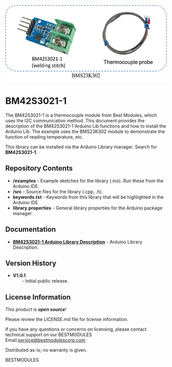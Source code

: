 <div align=center>
<img src="https://github.com/BestModules-Libraries/img/blob/main/BM42S3021-1_BMS23K302_V1.0.png" width="524" height="240"> 
</div> 

BM42S3021-1
===========================================================

The BM42S3021-1 is a thermocouple module from Best Modules, which uses the I2C communication method. This document provides the description of the BM42S3021-1 Arduino Lib functions and how to install the Arduino Lib. The example uses the BMS23K302 module to demonstrate the function of reading temperature, etc.

This library can be installed via the Arduino Library manager. Search for **BM42S3021-1**. 

Repository Contents
-------------------

* **/examples** - Example sketches for the library (.ino). Run these from the Arduino IDE. 
* **/src** - Source files for the library (.cpp, .h).
* **keywords.txt** - Keywords from this library that will be highlighted in the Arduino IDE. 
* **library.properties** - General library properties for the Arduino package manager. 

Documentation 
-------------------

* **[BM42S3021-1 Arduino Library Description]( https://www.bestmodulescorp.com/bm42s3021-1.html#tab-product2 )** - Arduino Library Description.

Version History  
-------------------

* **V1.0.1**  
&emsp;&emsp;- Initial public release.


License Information
-------------------

This product is _**open source**_! 

Please review the LICENSE.md file for license information. 

If you have any questions or concerns on licensing, please contact technical support on our BESTMODULES Email:service@bestmodulescorp.com

Distributed as-is; no warranty is given.

BESTMODULES
